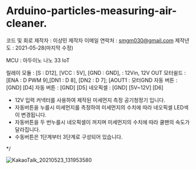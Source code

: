 # Arduino-particles-measuring-air-cleaner.
  
  코드 및 회로 제작자  : 이상민
  제작자 이메일 연락처 : smgm030@gmail.com
  제작년도           : 2021-05-28(마지막 수정)

  MCU : 아두이노 나노 33 IoT

  릴레이 모듈  : [S : D12], [VCC : 5V], [GND : GND], : 12Vin, 12V OUT
  모터쉴드     : [ENA : D PWM 9],[DN1 : D 8], [DN2 : D 7]; [AOUT1 : 모터GND
  자동 버튼    : [GND] [D4]
  자동 버튼    : [GND] [D5]
  네오픽셀     : [GND] [5V~12V] [D6] 


  * 12V 입력 커넥터를 사용하여 제작된 미세먼지 측정 공기청정기 입니다.
  * 자동버튼을 누를시 미세먼지를 측정하여 미세먼지의 수치에 따라 네오픽셀 LED색이 변경됩니다.
  * 자동버튼을 두 번누를시 네오픽셀이 꺼지며 미세먼지의 수치에 따라 쿨팬의 속도가 달라집니다.
  * 수동버튼은 1단계부터 3단계로 구성되어 있습니다.
  
  
  */

![KakaoTalk_20210523_131953580](https://user-images.githubusercontent.com/69671867/119946329-795adc80-bfd1-11eb-80d2-ea8b6b6bdaa5.png)

